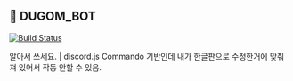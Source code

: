 ## 🤖 DUGOM_BOT

[![Build Status](https://travis-ci.com/ejl-kr/DUGOM_BOT.svg?branch=master)](https://travis-ci.com/ejl-kr/DUGOM_BOT)

알아서 쓰세요. | discord.js Commando 기반인데
내가 한글판으로 수정한거에 맞춰져 있어서 작동 안할 수 있음.
